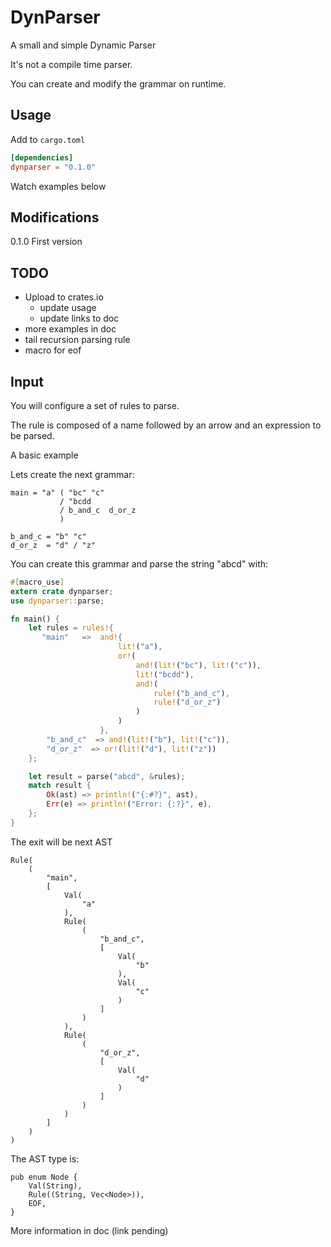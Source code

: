 # DynParser

A small and simple Dynamic Parser

It's not a compile time parser.

You can create and modify the grammar on runtime.

## Usage

Add to `cargo.toml`

```toml
[dependencies]
dynparser = "0.1.0"
```

Watch examples below

## Modifications

0.1.0 First version

## TODO

- Upload to crates.io
  - update usage
  - update links to doc
- more examples in doc
- tail recursion parsing rule
- macro for eof

## Input

You will configure a set of rules to parse.

The rule is composed of a name followed by an arrow and an expression to be parsed.

A basic example

Lets create the next grammar:

    main = "a" ( "bc" "c"
               / "bcdd
               / b_and_c  d_or_z
               )

    b_and_c = "b" "c"
    d_or_z  = "d" / "z"

You can create this grammar and parse the string "abcd" with:

```rust
#[macro_use]
extern crate dynparser;
use dynparser::parse;

fn main() {
    let rules = rules!{
       "main"   =>  and!{
                        lit!("a"),
                        or!(
                            and!(lit!("bc"), lit!("c")),
                            lit!("bcdd"),
                            and!(
                                rule!("b_and_c"),
                                rule!("d_or_z")
                            )
                        )
                    },
        "b_and_c"  => and!(lit!("b"), lit!("c")),
        "d_or_z"  => or!(lit!("d"), lit!("z"))
    };

    let result = parse("abcd", &rules);
    match result {
        Ok(ast) => println!("{:#?}", ast),
        Err(e) => println!("Error: {:?}", e),
    };
}
```

The exit will be next AST

    Rule(
        (
            "main",
            [
                Val(
                    "a"
                ),
                Rule(
                    (
                        "b_and_c",
                        [
                            Val(
                                "b"
                            ),
                            Val(
                                "c"
                            )
                        ]
                    )
                ),
                Rule(
                    (
                        "d_or_z",
                        [
                            Val(
                                "d"
                            )
                        ]
                    )
                )
            ]
        )
    )

The AST type is:

    pub enum Node {
        Val(String),
        Rule((String, Vec<Node>)),
        EOF,
    }

More information in doc (link pending)
